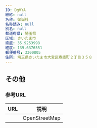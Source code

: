 ```yaml
---
ID: DgVYA
総称: null
名称: 御嶽社
名称読み: null
別名: null
都道府県: 埼玉県
区域: さいたま市
緯度: 35.9253998
経度: 139.6376551
郵便番号: 3300805
住所: 埼玉県さいたま市大宮区寿能町２丁目３５８
---
```


## その他

### 参考URL

| URL | 説明          |
| --- | ------------- |
|     | OpenStreetMap |
